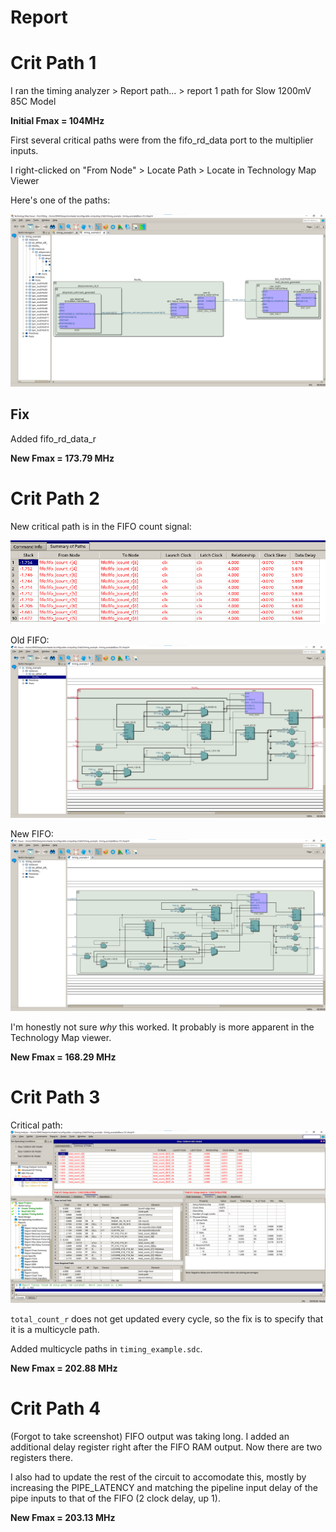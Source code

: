 # Report

# Crit Path 1
I ran the timing analyzer > Report path... > report 1 path for Slow 1200mV 85C Model

**Initial Fmax = 104MHz**

First several critical paths were from the fifo_rd_data port to the multiplier inputs.

I right-clicked on "From Node" > Locate Path > Locate in Technology Map Viewer

Here's one of the paths:

![](./images/crit_1.png)

## Fix
Added fifo_rd_data_r

**New Fmax = 173.79 MHz**

# Crit Path 2

New critical path is in the FIFO count signal:



![](./images/crit_2.png)

Old FIFO:
![](./images/2_old_fifo.png)

New FIFO:
![](./images/2_new_fifo.png)

I'm honestly not sure _why_ this worked. It probably is more apparent in the Technology Map viewer.

**New Fmax = 168.29 MHz**

# Crit Path 3

Critical path:
![](./images/crit_3.png)

`total_count_r` does not get updated every cycle, so the fix is to specify that it is a multicycle path.

Added multicycle paths in `timing_example.sdc`.

**New Fmax = 202.88 MHz**

# Crit Path 4

(Forgot to take screenshot) FIFO output was taking long. I added an additional delay register right after the FIFO RAM output. Now there are two registers there.

I also had to update the rest of the circuit to accomodate this, mostly by increasing the PIPE_LATENCY and matching the pipeline input delay of the pipe inputs to that of the FIFO (2 clock delay, up 1).

**New Fmax = 203.13 MHz**
